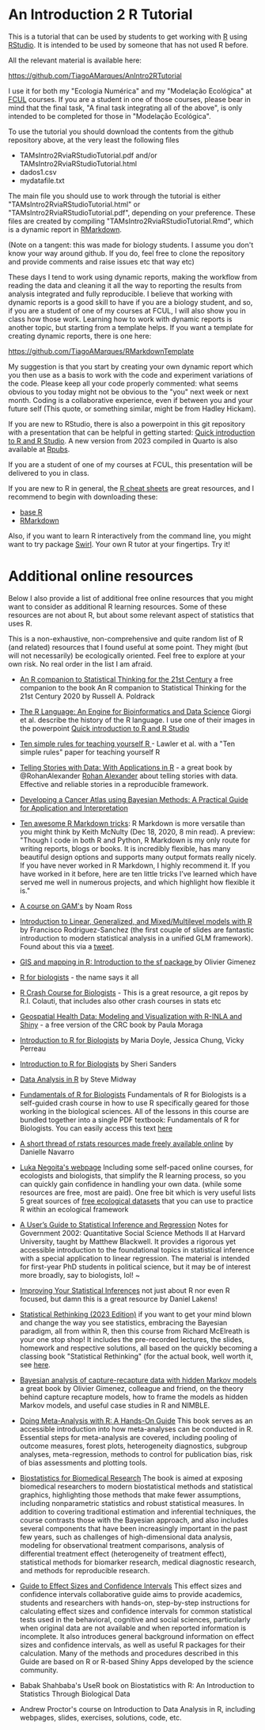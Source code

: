 # An Introduction 2 R Tutorial

This is a tutorial that can be used by students to get working with [R](https://www.r-project.org/) using [RStudio](https://www.rstudio.com/). It is intended to be used by someone that has not used R before.

All the relevant material is available here:

https://github.com/TiagoAMarques/AnIntro2RTutorial

I use it for both my "Ecologia Numérica" and my "Modelação Ecológica" at [FCUL](https://ciencias.ulisboa.pt/en) courses. If you are a student in one of those courses, please bear in mind that the final task, "A final task integrating all of the above", is only intended to be completed for those in "Modelação Ecológica".

To use the tutorial you should download the contents from the github repository above, at the very least the following files

- TAMsIntro2RviaRStudioTutorial.pdf and/or TAMsIntro2RviaRStudioTutorial.html
- dados1.csv
- mydatafile.txt

The main file you should use to work through the tutorial is either "TAMsIntro2RviaRStudioTutorial.html" or "TAMsIntro2RviaRStudioTutorial.pdf", depending on your preference. These files are created by compiling "TAMsIntro2RviaRStudioTutorial.Rmd", which is a dynamic report in [RMarkdown](https://rmarkdown.rstudio.com/).

(Note on a tangent: this was made for biology students. I assume you don't know your way around github. If you do, feel free to clone the repository and provide comments and raise issues etc that way etc)

These days I tend to work using dynamic reports, making the workflow from reading the data and cleaning it all the way to reporting the results from analysis integrated and fully reproducible. I believe that working with dynamic reports is a good skill to have if you are a biology student, and so, if you are a student of one of my courses at FCUL, I will also show you in class how those work. Learning how to work with dynamic reports is another topic, but starting from a template helps. If you want a template for creating dynamic reports, there is one here:

https://github.com/TiagoAMarques/RMarkdownTemplate

My suggestion is that you start by creating your own dynamic report which you then use as a basis to work with the code and experiment variations of the code. Please keep all your code properly commented: what seems obvious to you today might not be obvious to the "you" next week or next month. Coding is a collaborative experience, even if between you and your future self (This quote, or something similar, might be from Hadley Hickam).

If you are new to RStudio, there is also a powerpoint in this git repository with a presentation  that can be helpful in getting started: [Quick introduction to R and R Studio](https://github.com/TiagoAMarques/AnIntro2RTutorial/blob/master/Quick%20introduction%20to%20R%20and%20R%20Studio.pptx). A new version from 2023 compiled in Quarto is also available at [Rpubs](https://rpubs.com/talomarques/Intro2RAndRMarkdownViaRStudio).

If you are a student of one of my courses at FCUL, this presentation will be delivered to you in class. 

If you are new to R in general, the [R cheat sheets](https://www.rstudio.com/resources/cheatsheets/) are great resources, and I recommend to begin with downloading these:

- [base R](https://github.com/rstudio/cheatsheets/blob/main/base-r.pdf)
- [RMarkdown](https://www.rstudio.com/wp-content/uploads/2015/02/rmarkdown-cheatsheet.pdf)

Also, if you want to learn R interactively from the command line, you might want to try package [Swirl](https://swirlstats.com/). Your own R tutor at your fingertips. Try it!

# Additional online resources

Below I also provide a list of additional free online resources that you might want to consider as additional R learning resources. Some of these resources are not about R, but about some relevant aspect of statistics that uses R.

This is a non-exhaustive, non-comprehensive and quite random list of R (and related) resources that I found useful at some point. They might (but will not necessarily) be ecologically oriented. Feel free to explore at your own risk. No real order in the list I am afraid.


- [An R companion to Statistical Thinking for the 21st Century](https://statsthinking21.github.io/statsthinking21-R-site/) a free companion to the book An R companion to Statistical Thinking for the 21st Century 2020 by Russell A. Poldrack

- [The R Language: An Engine for Bioinformatics and Data Science](https://doi.org/10.3390/life12050648) Giorgi et al. describe the history of the R language. I use one of their images in the powerpoint [Quick introduction to R and R Studio](https://github.com/TiagoAMarques/AnIntro2RTutorial/blob/master/Quick%20introduction%20to%20R%20and%20R%20Studio.pptx)

- [Ten simple rules for teaching yourself R ](https://doi.org/10.1371/journal.pcbi.1010372) - Lawler et al. with a "Ten simple rules" paper for teaching yourself R

- [Telling Stories with Data: With Applications in R](https://tellingstorieswithdata.com/) - a great book by @RohanAlexander [Rohan Alexander](https://rohanalexander.com/) about telling stories with data. Effective and reliable stories in a reproducible framework.

- [Developing a Cancer Atlas using Bayesian Methods: A Practical Guide for Application and Interpretation](https://atlas.cancer.org.au/developing-a-cancer-atlas/index.html)

- [Ten awesome R Markdown tricks](https://towardsdatascience.com/ten-awesome-r-markdown-tricks-56ef6d41098): R Markdown is more versatile than you might think by Keith McNulty (Dec 18, 2020, 8 min read). A preview: "Though I code in both R and Python, R Markdown is my only route for writing reports, blogs or books. It is incredibly flexible, has many beautiful design options and supports many output formats really nicely. If you have never worked in R Markdown, I highly recommend it. If you have worked in it before, here are ten little tricks I’ve learned which have served me well in numerous projects, and which highlight how flexible it is."

- [A course on GAM's](https://noamross.github.io/gams-in-r-course/) by Noam Ross

- [Introduction to Linear, Generalized, and Mixed/Multilevel models with R](https://github.com/Pakillo/LM-GLM-GLMM-intro/blob/trees/README.md) by Francisco Rodriguez-Sanchez (the first couple of slides are fantastic introduction to modern statistical analysis in a unified GLM framework). Found about this via a [tweet](https://twitter.com/frod_san/status/1349321844483043335). 

- [GIS and mapping in R: Introduction to the sf package
](https://oliviergimenez.github.io/intro_spatialR/) by Olivier Gimenez

- [R for biologists](https://www.rforbiologists.org/) - the name says it all

- [R Crash Course for Biologists](https://github.com/ColauttiLab) - This is a great resource, a git repos by R.I. Colauti, that includes also other crash courses in stats etc

- [Geospatial Health Data: Modeling and Visualization with R-INLA and Shiny](https://paula-moraga.github.io/book-geospatial/) - a free version of the CRC book by Paula Moraga

- [Introduction to R for Biologists](https://melbournebioinformatics.github.io/r-intro-biologists/intro_r_biologists.html) by Maria Doyle, Jessica Chung, Vicky Perreau

- [Introduction to R for Biologists](https://ncgas.org/training/r_textbook_full.pdf) by Sheri Sanders

- [Data Analysis in R](https://bookdown.org/steve_midway/DAR/) by Steve Midway

- [Fundamentals of R for Biologists](https://learnadventurously.com/courses/fundamentals-of-r-for-biologists/) Fundamentals of R for Biologists is a self-guided crash course in how to use R specifically geared for those working in the biological sciences. All of the lessons in this course are bundled together into a single PDF textbook: Fundamentals of R for Biologists. You can easily access this text [here]( https://learnadventurously.com/library/fundamentals-of-r-for-biologists-textbook/)

- [A short thread of rstats resources made freely available online](https://twitter.com/djnavarro/status/1278470778879569920?s=09) by Danielle Navarro

- [Luka Negoita's webpage](https://www.rforecology.com/) Including some self-paced online courses, for ecologists and biologists, that simplify the R learning process, so you can quickly gain confidence in handling your own data. (while some resources are free, most are paid). One free bit which is very useful lists 5 great sources of [free ecological datasets](https://www.rforecology.com/post/top-five-ish-sources-of-ecological-data/) that you can use to practice R within an ecological framework

- [A User’s Guide to Statistical Inference and Regression](https://mattblackwell.github.io/gov2002-book/) Notes for Government 2002: Quantitative Social Science Methods II at Harvard University, taught by Matthew Blackwell. It provides a rigorous yet accessible introduction to the foundational topics in statistical inference with a special application to linear regression. The material is intended for first-year PhD students in political science, but it may be of interest more broadly, say to biologists, lol! ~

- [Improving Your Statistical Inferences](https://lakens.github.io/statistical_inferences/) not just about R nor even R focused, but damn this is a great resource by Daniel Lakens!

- [Statistical Rethinking (2023 Edition)](https://github.com/rmcelreath/stat_rethinking_2023) if you want to get your mind blown and change the way you see statistics, embracing the Bayesian paradigm, all from within R, then this course from Richard McElreath is your one stop shop! It includes the pre-recorded lectures, the slides, homework and respective solutions, all based on the quickly becoming a classing book "Statistical Rethinking" (for the actual book, well worth it, see [here](https://xcelab.net/rm/statistical-rethinking/).

- [Bayesian analysis of capture-recapture data with hidden Markov models](https://oliviergimenez.github.io/banana-book/index.html) a great book by Olivier Gimenez, colleague and friend, on the theory behind capture recapture models, how to frame the models as hidden Markov models, and useful case studies in R and NIMBLE.

- [Doing Meta-Analysis with R: A Hands-On Guide](https://bookdown.org/MathiasHarrer/Doing_Meta_Analysis_in_R/) This book serves as an accessible introduction into how meta-analyses can be conducted in R. Essential steps for meta-analysis are covered, including pooling of outcome measures, forest plots, heterogeneity diagnostics, subgroup analyses, meta-regression, methods to control for publication bias, risk of bias assessments and plotting tools.

- [Biostatistics for Biomedical Research](https://hbiostat.org/bbr/) The book is aimed at exposing biomedical researchers to modern biostatistical methods and statistical graphics, highlighting those methods that make fewer assumptions, including nonparametric statistics and robust statistical measures. In addition to covering traditional estimation and inferential techniques, the course contrasts those with the Bayesian approach, and also includes several components that have been increasingly important in the past few years, such as challenges of high-dimensional data analysis, modeling for observational treatment comparisons, analysis of differential treatment effect (heterogeneity of treatment effect), statistical methods for biomarker research, medical diagnostic research, and methods for reproducible research. 

- [Guide to Effect Sizes and Confidence Intervals](https://matthewbjane.quarto.pub/guide-to-effect-sizes-and-confidence-intervals/) This effect sizes and confidence intervals collaborative guide aims to provide academics, students and researchers with hands-on, step-by-step instructions for calculating effect sizes and confidence intervals for common statistical tests used in the behavioral, cognitive and social sciences, particularly when original data are not available and when reported information is incomplete. It also introduces general background information on effect sizes and confidence intervals, as well as useful R packages for their calculation. Many of the methods and procedures described in this Guide are based on R or R-based Shiny Apps developed by the science community.

- [](https://pyoflife.com/biostatistics-with-r-an-introduction-to-statistics-through-biological-data/) Babak Shahbaba's  UseR book on Biostatistics with R: An Introduction to Statistics Through Biological Data

- [](https://andrewproctor.github.io/rcourse/) Andrew Proctor's course on Introduction to Data Analysis in R, including webpages, slides, exercises, solutions, code, etc.

